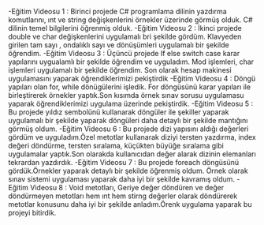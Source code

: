 -Eğitim Videosu 1 : Birinci projede C# programlama dilinin yazdırma komutlarını, ınt ve string değişkenlerini örnekler üzerinde görmüş olduk. C# dilinin temel bilgilerini öğrenmiş olduk.
-Eğitim Videosu 2 : İkinci projede double ve char değişkenlerini uygulamalı bri şekilde gördüm. Klavyeden girilen tam sayı , ondalıklı sayı ve dönüşümleri uygulamalı bir şekilde öğrendim.
-Eğitim Videosu 3 : Üçüncü projede If else switch case karar yapılarını uygualamlı bir şekilde öğrendim ve uyguladım. Mod işlemleri, char işlemleri uygulamalı bir şekilde öğrendim. Son olarak hesap makinesi uygulamasını yaparak öğrendiklerimizi pekiştirdik
-Eğitim Videosu 4 : Döngü yapıları olan for, while dönügülerini işledik. For döngüsünü karar yapıları ile birleştirerek örnekler yaptık.Son kısımda örnek sınav sorusu uygulamasu yaparak öğrendiklerimizi uygulama üzerinde pekiştirdik.
-Eğitim Videosu 5 : Bu projede yıldız sembolünü kullanarak döngüler ile şekiller yaparak uygulamalı bir şekilde yaparak döngüleri daha detaylı bir şekilde mantığını görmüş oldum.
-Eğitim Videosu 6 : Bu projede dizi yapısını aldığı değerleri gördüm ve uyguladım.Özel metotlar kullanarak diziyi tersten yazdırma, index değeri döndürme, tersten sıralama, küçükten büyüğe sıralama gibi uygulamalar yaptık.Son olarakda kullanıcıdan değer alarak dizinin elemanları tekrardan yazdırdık.
-Eğitim Videosu 7 : Bu projede foreach döngüsünü gördük.Örnekler yaparak detaylı bir şekilde öğrenmiş oldum. Örnek olarak sınav sistemi uygulaması yaparak daha iyi bir şekilde kavramış oldum.
-Eğitim Videosu 8 : Void metotları, Geriye değer döndüren  ve değer döndürmeyen metotları hem ınt hem stirng değerler olarak döndürerek metotlar konusunu daha iyi bir şekilde anladım.Örenk uygulama yaparak bu projeyi bitirdik. 
